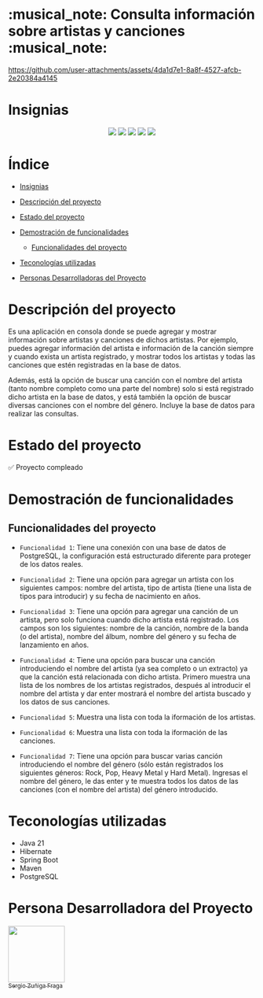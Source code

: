 <h1>:musical_note: Consulta información sobre artistas y canciones :musical_note:</h1>



https://github.com/user-attachments/assets/4da1d7e1-8a8f-4527-afcb-2e20384a4145



# Insignias

<div align="center">
    <img src="https://img.shields.io/badge/Estado-Concluido-green">
    <img src="https://img.shields.io/badge/java_jdk-v21-blue">
    <img src="https://img.shields.io/badge/base de datos-postresql-blue">
    <img src="https://img.shields.io/badge/framework-spring boot-blue">
    <img src="https://img.shields.io/badge/version-v1.0.0-green">
</div>

# Índice

- [Insignias](#insignias)

- [Descripción del proyecto](#descripción-del-proyecto)

- [Estado del proyecto](#estado-del-proyecto)

- [Demostración de funcionalidades](#demostración-de-funcionalidades)

    - [Funcionalidades del proyecto](#funcionalidades-del-proyecto)

- [Teconologías utilizadas](#teconologías-utilizadas)

- [Personas Desarrolladoras del Proyecto](#personas-desarrolladoras-del-proyecto)

# Descripción del proyecto

Es una aplicación en consola donde se puede agregar y mostrar información sobre artistas y canciones de dichos artistas. Por ejemplo, puedes agregar información del artista e información de la canción siempre y cuando exista un artista registrado, y mostrar todos los artistas y todas las canciones que estén registradas en la base de datos.

Además, está la opción de buscar una canción con el nombre del artista (tanto nombre completo como una parte del nombre) solo si está registrado dicho artista en la base de datos, y está también la opción de buscar diversas canciones con el nombre del género. Incluye la base de datos para realizar las consultas.

# Estado del proyecto

:white_check_mark: Proyecto compleado

# Demostración de funcionalidades

## Funcionalidades del proyecto

- `Funcionalidad 1`: Tiene una conexión con una base de datos de PostgreSQL, la configuración está estructurado diferente para proteger de los datos reales.

- `Funcionalidad 2`: Tiene una opción para agregar un artista con los siguientes campos: nombre del artista, tipo de artista (tiene una lista de tipos para introducir) y su fecha de nacimiento en años.

- `Funcionalidad 3`: Tiene una opción para agregar una canción de un artista, pero solo funciona cuando dicho artista está registrado. Los campos son los siguientes: nombre de la canción, nombre de la banda (o del artista), nombre del álbum, nombre del género y su fecha de lanzamiento en años.

- `Funcionalidad 4`: Tiene una opción para buscar una canción introduciendo el nombre del artista (ya sea completo o un extracto) ya que la canción está relacionada con dicho artista. Primero muestra una lista de los nombres de los artistas registrados, después al introducir el nombre del artista y dar enter mostrará el nombre del artista buscado y los datos de sus canciones.

- `Funcionalidad 5`: Muestra una lista con toda la iformación de los artistas.

- `Funcionalidad 6`: Muestra una lista con toda la iformación de las canciones.

- `Funcionalidad 7`: Tiene una opción para buscar varias canción introduciendo el nombre del género (sólo están registrados los siguientes géneros: Rock, Pop, Heavy Metal y Hard Metal). Ingresas el nombre del género, le das enter y te muestra todos los datos de las canciones (con el nombre del artista) del género introducido.

# Teconologías utilizadas

- Java 21
- Hibernate
- Spring Boot
- Maven
- PostgreSQL

# Persona Desarrolladora del Proyecto

[<img src="https://avatars.githubusercontent.com/u/107082359?v=4" width=115><br><sub>Sergio Zuñiga Fraga</sub>](https://github.com/SergioZF09)
